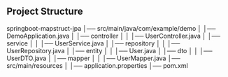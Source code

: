
## Project Structure
springboot-mapstruct-jpa
│── src/main/java/com/example/demo
│   │── DemoApplication.java
│   │── controller
│   │   │── UserController.java
│   │── service
│   │   │── UserService.java
│   │── repository
│   │   │── UserRepository.java
│   │── entity
│   │   │── User.java
│   │── dto
│   │   │── UserDTO.java
│   │── mapper
│   │   │── UserMapper.java
│── src/main/resources
│   │── application.properties
│── pom.xml


